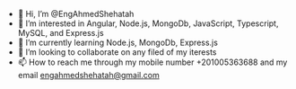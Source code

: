 - 👋 Hi, I’m @EngAhmedShehatah
- 👀 I’m interested in Angular, Node.js, MongoDb, JavaScript, Typescript, MySQL, and Express.js
- 🌱 I’m currently learning Node.js, MongoDb, Express.js
- 💞️ I’m looking to collaborate on any filed of my iterests
- 📫 How to reach me through my mobile number +201005363688 and my email engahmedshehatah@gmail.com

<!---
EngAhmedShehatah/EngAhmedShehatah is a ✨ special ✨ repository because its `README.md` (this file) appears on your GitHub profile.
You can click the Preview link to take a look at your changes.
--->

